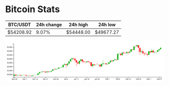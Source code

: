 # Bitcoin Stats

BTC/USDT|24h change|24h high|24h low|
|---|---|---|---|
|$54208.92|9.07%|$54448.00|$49677.27|

<img src="./chart.svg">
